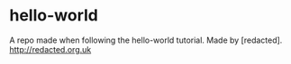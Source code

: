 # hello-world
A repo made when following the hello-world tutorial. Made by [redacted]. http://redacted.org.uk
